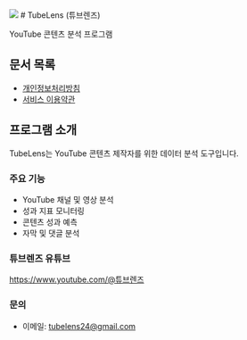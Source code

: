 <img src="https://gi.esmplus.com/hpholi3/tubelens/logomini.png">
# TubeLens (튜브렌즈) 

YouTube 콘텐츠 분석 프로그램

## 문서 목록
- [개인정보처리방침](privacy-policy.md)
- [서비스 이용약관](terms-of-service.md)

## 프로그램 소개
TubeLens는 YouTube 콘텐츠 제작자를 위한 데이터 분석 도구입니다.

### 주요 기능
- YouTube 채널 및 영상 분석
- 성과 지표 모니터링
- 콘텐츠 성과 예측
- 자막 및 댓글 분석

### 튜브렌즈 유튜브
https://www.youtube.com/@튜브렌즈

### 문의
- 이메일: tubelens24@gmail.com
